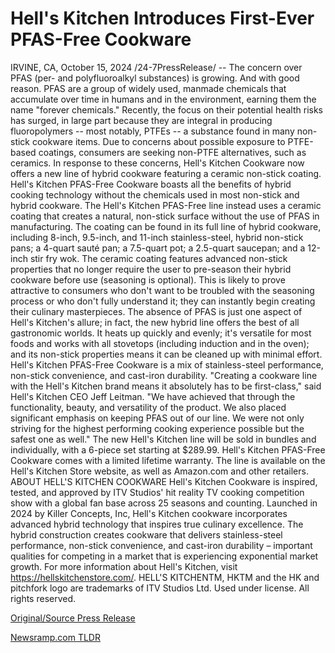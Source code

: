 # Hell's Kitchen Introduces First-Ever PFAS-Free Cookware

IRVINE, CA, October 15, 2024 /24-7PressRelease/ -- The concern over PFAS (per- and polyfluoroalkyl substances) is growing. And with good reason.   PFAS are a group of widely used, manmade chemicals that accumulate over time in humans and in the environment, earning them the name "forever chemicals." Recently, the focus on their potential health risks has surged, in large part because they are integral in producing fluoropolymers -- most notably, PTFEs -- a substance found in many non-stick cookware items.   Due to concerns about possible exposure to PTFE-based coatings, consumers are seeking non-PTFE alternatives, such as ceramics. In response to these concerns, Hell's Kitchen Cookware now offers a new line of hybrid cookware featuring a ceramic non-stick coating. Hell's Kitchen PFAS-Free Cookware boasts all the benefits of hybrid cooking technology without the chemicals used in most non-stick and hybrid cookware.   The Hell's Kitchen PFAS-Free line instead uses a ceramic coating that creates a natural, non-stick surface without the use of PFAS in manufacturing. The coating can be found in its full line of hybrid cookware, including 8-inch, 9.5-inch, and 11-inch stainless-steel, hybrid non-stick pans; a 4-quart sauté pan; a 7.5-quart pot; a 2.5-quart saucepan; and a 12-inch stir fry wok.   The ceramic coating features advanced non-stick properties that no longer require the user to pre-season their hybrid cookware before use (seasoning is optional). This is likely to prove attractive to consumers who don't want to be troubled with the seasoning process or who don't fully understand it; they can instantly begin creating their culinary masterpieces.   The absence of PFAS is just one aspect of Hell's Kitchen's allure; in fact, the new hybrid line offers the best of all gastronomic worlds. It heats up quickly and evenly; it's versatile for most foods and works with all stovetops (including induction and in the oven); and its non-stick properties means it can be cleaned up with minimal effort. Hell's Kitchen PFAS-Free Cookware is a mix of stainless-steel performance, non-stick convenience, and cast-iron durability.   "Creating a cookware line with the Hell's Kitchen brand means it absolutely has to be first-class," said Hell's Kitchen CEO Jeff Leitman. "We have achieved that through the functionality, beauty, and versatility of the product. We also placed significant emphasis on keeping PFAS out of our line. We were not only striving for the highest performing cooking experience possible but the safest one as well."  The new Hell's Kitchen line will be sold in bundles and individually, with a 6-piece set starting at $289.99. Hell's Kitchen PFAS-Free Cookware comes with a limited lifetime warranty. The line is available on the Hell's Kitchen Store website, as well as Amazon.com and other retailers.  ABOUT HELL'S KITCHEN COOKWARE Hell's Kitchen Cookware is inspired, tested, and approved by ITV Studios' hit reality TV cooking competition show with a global fan base across 25 seasons and counting. Launched in 2024 by Killer Concepts, Inc, Hell's Kitchen cookware incorporates advanced hybrid technology that inspires true culinary excellence.   The hybrid construction creates cookware that delivers stainless-steel performance, non-stick convenience, and cast-iron durability – important qualities for competing in a market that is experiencing exponential market growth. For more information about Hell's Kitchen, visit https://hellskitchenstore.com/.  HELL'S KITCHENTM, HKTM and the HK and pitchfork logo are trademarks of ITV Studios Ltd. Used under license. All rights reserved. 

[Original/Source Press Release](https://www.24-7pressrelease.com/press-release/515246/hells-kitchen-introduces-first-ever-pfas-free-cookware) 

[Newsramp.com TLDR](https://newsramp.com/None) 